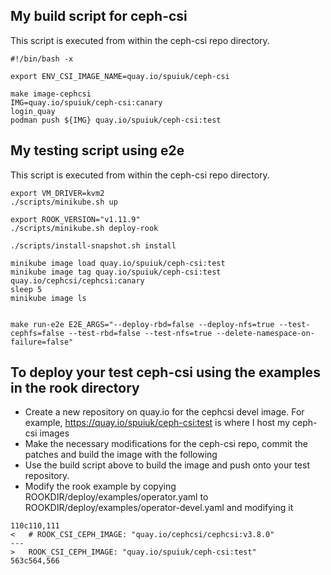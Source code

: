 ## My build script for ceph-csi

This script is executed from within the ceph-csi repo directory.
```
#!/bin/bash -x

export ENV_CSI_IMAGE_NAME=quay.io/spuiuk/ceph-csi

make image-cephcsi
IMG=quay.io/spuiuk/ceph-csi:canary
login_quay
podman push ${IMG} quay.io/spuiuk/ceph-csi:test
```

## My testing script using e2e

This script is executed from within the ceph-csi repo directory.
```
export VM_DRIVER=kvm2
./scripts/minikube.sh up

export ROOK_VERSION="v1.11.9"
./scripts/minikube.sh deploy-rook

./scripts/install-snapshot.sh install

minikube image load quay.io/spuiuk/ceph-csi:test
minikube image tag quay.io/spuiuk/ceph-csi:test quay.io/cephcsi/cephcsi:canary
sleep 5
minikube image ls


make run-e2e E2E_ARGS="--deploy-rbd=false --deploy-nfs=true --test-cephfs=false --test-rbd=false --test-nfs=true --delete-namespace-on-failure=false"
```

## To deploy your test ceph-csi using the examples in the rook directory

- Create a new repository on quay.io for the cephcsi devel image. For example, https://quay.io/spuiuk/ceph-csi:test is where I host my ceph-csi images
- Make the necessary modifications for the ceph-csi repo, commit the patches and build the image with the following
- Use the build script above to build the image and push onto your test repository.
- Modify the rook example by copying ROOKDIR/deploy/examples/operator.yaml to ROOKDIR/deploy/examples/operator-devel.yaml and modifying it 
```
110c110,111
<   # ROOK_CSI_CEPH_IMAGE: "quay.io/cephcsi/cephcsi:v3.8.0"
---
>   ROOK_CSI_CEPH_IMAGE: "quay.io/spuiuk/ceph-csi:test"
563c564,566
```

